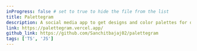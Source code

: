 ```yaml
---
inProgress: false # set to true to hide the file from the list
title: Palettegram
description: A social media app to get designs and color palettes for designers by designer.
link: https://palettegram.vercel.app/
github_link: https://github.com/Sanchitbajaj02/palettegram
tags: ['TS', 'JS']
---
```

